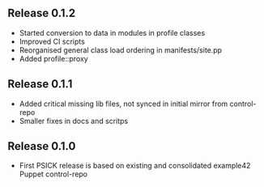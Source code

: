 ## Release 0.1.2
- Started conversion to data in modules in profile classes
- Improved CI scripts
- Reorganised general class load ordering in manifests/site.pp
- Added profile::proxy
## Release 0.1.1
- Added critical missing lib files, not synced in initial mirror from control-repo
- Smaller fixes in docs and scritps
## Release 0.1.0
- First PSICK release is based on existing and consolidated example42 Puppet control-repo
